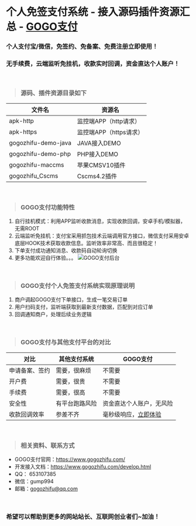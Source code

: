 # 个人免签支付系统 - 接入源码插件资源汇总 - [GOGO支付 ](https://www.gogozhifu.com)

### 个人支付宝/微信，免签约、免备案、免费注册立即使用！
### 无手续费，云端监听免挂机，收款实时回调，资金直达个人账户！

<br/>

> ### **源码、插件资源目录如下**
| 文件名     | 资源名  | 
|---------|---------|
| apk-http   | 监控端APP（http请求）  |
| apk-https  | 监控端APP（https请求） |
| gogozhifu-demo-java | JAVA接入DEMO    |
| gogozhifu-demo-php | PHP接入DEMO |
| gogozhifu-maccms | 苹果CMSV10插件    |
| gogozhifu_Cscms | Cscms4.2插件 |


<br/>

> ### **GOGO支付功能特性**

1. 自行挂机模式：利用APP监听收款消息，实现收款回调，安卓手机/模拟器，无需ROOT
2. 云端监听免挂机：支付宝采用抓包技术云端调用官方接口，微信支付采用安卓底层HOOK技术获取收款信息。监听效率非常高、而且很稳定！ 
3. 下单支付成功通知消息、收款码自动轮询切换
4. 更多功能欢迎自行体验。。。
![GOGO支付后台](https://images.gitee.com/uploads/images/2021/0813/180634_912f9a84_1694370.png "微信截图_20210714143019.png")

<br/>


> ### **GOGO支付个人免签支付系统实现原理说明** 


1. 商户调起GOGO支付下单接口，生成一笔交易订单
2. 用户扫码支付，监听端获取到最新支付数据，匹配到对应订单
3. 回调通知商户，处理后续业务逻辑

<br/>

> ### **GOGO支付与其他支付平台的对比** 


| 对比      | 其他支付系统  | GOGO支付       |
|---------|---------|--------------|
| 申请备案、签约 | 需要，很麻烦  | 不需要          |
| 开户费     | 需要，很贵   | 不需要          |
| 手续费     | 需要，很高   | 不需要          |
| 安全性     | 有平台跑路风险 | 资金直达个人账户，无风险 |
| 收款回调效率  | 参差不齐    | 毫秒级响应，[立即体验 ](https://www.gogozhifu.com/shop/test/makeorder/type/1.html)  |


<br/>

> ### **相关资料、联系方式**
- GOGO支付官网：https://www.gogozhifu.com/
- 开发接入文档：https://www.gogozhifu.com/develop.html
- QQ： 653107385
- 微信：gump994
- 邮箱：gogozhifu@qq.com


<br/>

### 希望可以帮助到更多的网站站长、互联网创业者们~加油！





